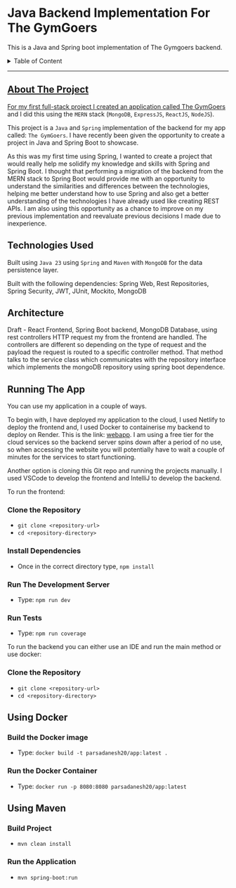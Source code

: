 # Java Backend Implementation For The GymGoers
This is a Java and Spring boot implementation of The Gymgoers backend.

<details>
    <summary>Table of Content</summary>
    <ol>
        <li><a href="#about-the-project">About The Project</a></li>
        <li><a href="#technologies-used">Technologies Used</a></li>
        <li><a href="#architecture">Architecture</a></li>
        <li><a href="#Running-the-app">Running The App</li>
    </ol>
</details>

---

## About The Project

For my first full-stack project I created an application called [The GymGoers](https://github.com/parsadanesh/TheGymGoers/blob/main/ProjectREADME.md) and I did this using the `MERN` stack (`MongoDB`, `ExpressJS`, `ReactJS`, `NodeJS`).

This project is a `Java` and `Spring` implementation of the backend for my app called: `The GymGoers`. I have recently been given the opportunity to create a project in Java and Spring Boot to showcase. 

As this was my first time using Spring, I wanted to create a project that would really help me solidify my 
knowledge and skills with Spring and Spring Boot. I thought that performing a migration of the backend from the MERN stack to Spring Boot 
would provide me with an opportunity to understand the similarities and differences between the technologies, helping me better understand how to use Spring and also get a better understanding of the technologies I have already used like creating REST APIs. I am also using this opportunity as a chance to improve on my previous implementation and reevaluate previous decisions I made due to inexperience.

## Technologies Used

Built using `Java 23` using `Spring` and `Maven` with `MongoDB` for the data persistence layer.

Built with the following dependencies: Spring Web, Rest Repositories, Spring Security, JWT, JUnit, Mockito, MongoDB

## Architecture

Draft - React Frontend, Spring Boot backend, MongoDB Database, using rest controllers HTTP request my from the frontend are handled. The controllers are different so depending on the type of request and the payload the request is routed to a specific controller method. That method talks to the service class which communicates with the repository interface which implements the mongoDB repository using spring boot dependence.

## Running The App

You can use my application in a couple of ways.

To begin with, I have deployed my application to the cloud, I used Netlify to deploy the frontend and, I used Docker to containerise my backend to deploy on Render. This is the link: [webapp](https://thegymgoerapp.netlify.app). I am using a free tier for the cloud services so the backend server spins down after a period of no use, so when accessing the website you will potentially have to wait a couple of minutes for the services to start functioning.

Another option is cloning this Git repo and running the projects manually. I used VSCode to develop the frontend and IntelliJ to develop the backend.

To run the frontend:
### Clone the Repository
- `git clone <repository-url>`
- `cd <repository-directory>`

### Install Dependencies
- Once in the correct directory type, `npm install`
### Run The Development Server
- Type: `npm run dev`
### Run Tests
- Type: `npm run coverage`

To run the backend you can either use an IDE and run the main method or use docker:
### Clone the Repository
- `git clone <repository-url>`
- `cd <repository-directory>`

## Using Docker 
### Build the Docker image
- Type: `docker build -t parsadanesh20/app:latest .`
### Run the Docker Container
- Type: `docker run -p 8080:8080 parsadanesh20/app:latest`

## Using Maven
### Build Project
- `mvn clean install`
### Run the Application
- `mvn spring-boot:run`
